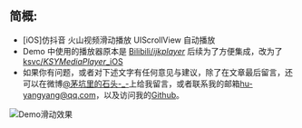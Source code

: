 ## 简概:
* [iOS]仿抖音 火山视频滑动播放 UIScrollView 自动播放
* Demo 中使用的播放器原本是 [Bilibili/*ijkplayer*](https://github.com/Bilibili/ijkplayer) 后续为了方便集成，改为了[ksvc/*KSYMediaPlayer*_iOS](https://github.com/ksvc/KSYMediaPlayer_iOS)
* 如果你有问题，或者对下述文字有任何意见与建议，除了在文章最后留言，还可以在微博[@茅坑里的石头-_-](http://www.weibo.com/u/5696616175/home?wvr=5)上给我留言，或者联系我的邮箱[hu-yangyang@qq.com](mailto:hu-yangyang@qq.com)，以及访问我的[Github](https://github.com/doubleYang1020)。

![Demo滑动效果](http://upload-images.jianshu.io/upload_images/5711487-21dfbf5a9381ae7a.gif?imageMogr2/auto-orient/strip)
